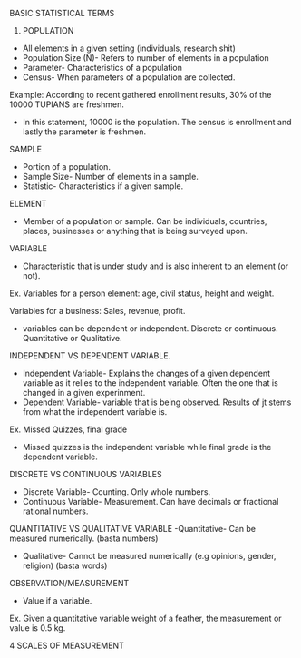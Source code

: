 BASIC STATISTICAL TERMS

1. POPULATION
- All elements in a given setting (individuals, research shit)
- Population Size (N)- Refers to number of elements in a population 
- Parameter- Characteristics of a population
- Census- When parameters of a population are collected.

Example: According to recent gathered enrollment results, 30% of the 10000 TUPIANS are freshmen.

- In this statement, 10000 is the population. The census is enrollment and lastly the parameter is freshmen.


SAMPLE
- Portion of a population.
- Sample Size- Number of elements in a sample.
- Statistic- Characteristics if a given sample.

ELEMENT
- Member of a population or sample. Can be individuals, countries, places, businesses or anything that is being surveyed upon.

VARIABLE
- Characteristic that is under study and is also inherent to an element (or not).

Ex. Variables for a person element: age, civil status, height and weight.

Variables for a business: Sales, revenue, profit.

- variables can be dependent or independent. Discrete or continuous. Quantitative or Qualitative.

INDEPENDENT VS DEPENDENT VARIABLE.
- Independent Variable- Explains the changes of a given dependent variable as it relies to the independent variable. Often the one that is changed in a given experinment. 
- Dependent Variable- variable that is being observed. Results of jt stems from what the independent variable is.

Ex. Missed Quizzes, final grade
- Missed quizzes is the independent variable while final grade is the dependent variable.

DISCRETE VS CONTINUOUS VARIABLES
- Discrete Variable- Counting. Only whole numbers.
- Continuous Variable- Measurement. Can have decimals or fractional rational numbers.

QUANTITATIVE VS QUALITATIVE VARIABLE
-Quantitative- Can be measured numerically. (basta numbers)
- Qualitative- Cannot be measured numerically (e.g  opinions, gender, religion) (basta words)

OBSERVATION/MEASUREMENT
- Value if a variable.

Ex. Given a quantitative variable weight of a feather, the measurement or value is 0.5 kg.

4 SCALES OF MEASUREMENT













